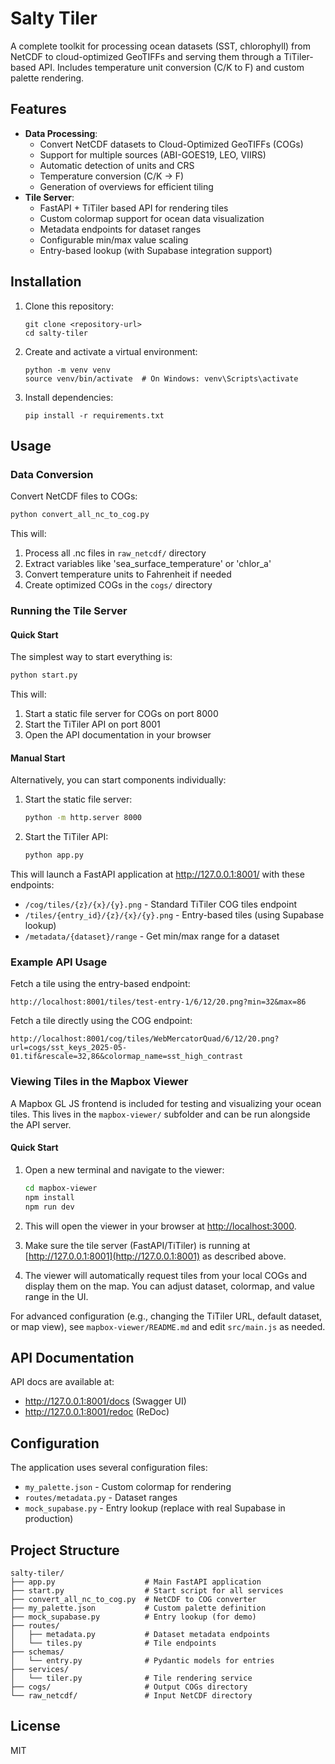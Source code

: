 # Salty Tiler

A complete toolkit for processing ocean datasets (SST, chlorophyll) from NetCDF to cloud-optimized GeoTIFFs and serving them through a TiTiler-based API. Includes temperature unit conversion (C/K to F) and custom palette rendering.

## Features

- **Data Processing**:
  - Convert NetCDF datasets to Cloud-Optimized GeoTIFFs (COGs)
  - Support for multiple sources (ABI-GOES19, LEO, VIIRS)
  - Automatic detection of units and CRS
  - Temperature conversion (C/K → F)
  - Generation of overviews for efficient tiling
- **Tile Server**:
  - FastAPI + TiTiler based API for rendering tiles
  - Custom colormap support for ocean data visualization
  - Metadata endpoints for dataset ranges
  - Configurable min/max value scaling
  - Entry-based lookup (with Supabase integration support)

## Installation

1. Clone this repository:

   ```
   git clone <repository-url>
   cd salty-tiler
   ```

2. Create and activate a virtual environment:

   ```
   python -m venv venv
   source venv/bin/activate  # On Windows: venv\Scripts\activate
   ```

3. Install dependencies:
   ```
   pip install -r requirements.txt
   ```

## Usage

### Data Conversion

Convert NetCDF files to COGs:

```bash
python convert_all_nc_to_cog.py
```

This will:

1. Process all .nc files in `raw_netcdf/` directory
2. Extract variables like 'sea_surface_temperature' or 'chlor_a'
3. Convert temperature units to Fahrenheit if needed
4. Create optimized COGs in the `cogs/` directory

### Running the Tile Server

#### Quick Start

The simplest way to start everything is:

```bash
python start.py
```

This will:

1. Start a static file server for COGs on port 8000
2. Start the TiTiler API on port 8001
3. Open the API documentation in your browser

#### Manual Start

Alternatively, you can start components individually:

1. Start the static file server:

   ```bash
   python -m http.server 8000
   ```

2. Start the TiTiler API:
   ```bash
   python app.py
   ```

This will launch a FastAPI application at http://127.0.0.1:8001/ with these endpoints:

- `/cog/tiles/{z}/{x}/{y}.png` - Standard TiTiler COG tiles endpoint
- `/tiles/{entry_id}/{z}/{x}/{y}.png` - Entry-based tiles (using Supabase lookup)
- `/metadata/{dataset}/range` - Get min/max range for a dataset

### Example API Usage

Fetch a tile using the entry-based endpoint:

```
http://localhost:8001/tiles/test-entry-1/6/12/20.png?min=32&max=86
```

Fetch a tile directly using the COG endpoint:

```
http://localhost:8001/cog/tiles/WebMercatorQuad/6/12/20.png?url=cogs/sst_keys_2025-05-01.tif&rescale=32,86&colormap_name=sst_high_contrast
```

### Viewing Tiles in the Mapbox Viewer

A Mapbox GL JS frontend is included for testing and visualizing your ocean tiles. This lives in the `mapbox-viewer/` subfolder and can be run alongside the API server.

#### Quick Start

1. Open a new terminal and navigate to the viewer:

   ```bash
   cd mapbox-viewer
   npm install
   npm run dev
   ```

2. This will open the viewer in your browser at [http://localhost:3000](http://localhost:3000).

3. Make sure the tile server (FastAPI/TiTiler) is running at [http://127.0.0.1:8001](http://127.0.0.1:8001) as described above.

4. The viewer will automatically request tiles from your local COGs and display them on the map. You can adjust dataset, colormap, and value range in the UI.

For advanced configuration (e.g., changing the TiTiler URL, default dataset, or map view), see `mapbox-viewer/README.md` and edit `src/main.js` as needed.

## API Documentation

API docs are available at:

- http://127.0.0.1:8001/docs (Swagger UI)
- http://127.0.0.1:8001/redoc (ReDoc)

## Configuration

The application uses several configuration files:

- `my_palette.json` - Custom colormap for rendering
- `routes/metadata.py` - Dataset ranges
- `mock_supabase.py` - Entry lookup (replace with real Supabase in production)

## Project Structure

```
salty-tiler/
├── app.py                    # Main FastAPI application
├── start.py                  # Start script for all services
├── convert_all_nc_to_cog.py  # NetCDF to COG converter
├── my_palette.json           # Custom palette definition
├── mock_supabase.py          # Entry lookup (for demo)
├── routes/
│   ├── metadata.py           # Dataset metadata endpoints
│   └── tiles.py              # Tile endpoints
├── schemas/
│   └── entry.py              # Pydantic models for entries
├── services/
│   └── tiler.py              # Tile rendering service
├── cogs/                     # Output COGs directory
└── raw_netcdf/               # Input NetCDF directory
```

## License

MIT
